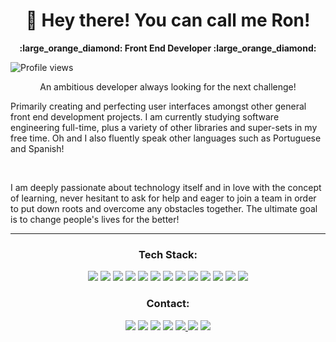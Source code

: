 <div align="center"><h1>👋 Hey there! You can call me Ron!</h1>
  <p><strong> :large_orange_diamond: Front End Developer :large_orange_diamond: <strong</p></strong></div>

<p align="left"> <img src="https://komarev.com/ghpvc/?username=ronlopes95&color=191b1e" alt="Profile views" /> </p>

<p align="center">
An ambitious developer always looking for the next challenge! </p>
<p>Primarily creating and perfecting user interfaces amongst other general front end development projects. I am currently studying software engineering full-time, plus a variety of other libraries and super-sets in my free time. Oh and I also fluently speak other languages such as Portuguese and Spanish!</p>

<br>
<p>I am deeply passionate about technology itself and in love with the concept of learning, never hesitant to ask for help and eager to join a team in order to put down roots and overcome any obstacles together. The ultimate goal is to change people's lives for the better!</p>


___


<div align="center"><h3>Tech Stack:</h3>

<img src ="https://img.shields.io/badge/HTML-239120?style=for-the-badge&logo=html5&logoColor=white"> <img src ="https://img.shields.io/badge/CSS-239120?&style=for-the-badge&logo=css3&logoColor=white"> <img src ="https://img.shields.io/badge/JavaScript-F7DF1E?style=for-the-badge&logo=javascript&logoColor=black"> <img src ="https://img.shields.io/badge/TypeScript-007ACC?style=for-the-badge&logo=typescript&logoColor=white"> <img src ="https://img.shields.io/badge/react-%2320232a.svg?style=for-the-badge&logo=react&logoColor=%2361DAFB"> <img src ="https://img.shields.io/badge/Next-black?style=for-the-badge&logo=next.js&logoColor=white"> <img src ="https://img.shields.io/badge/Tailwind_CSS-38B2AC?style=for-the-badge&logo=tailwind-css&logoColor=white"> <img src="https://img.shields.io/badge/styled--components-DB7093?style=for-the-badge&logo=styled-components&logoColor=white"> <image src="https://img.shields.io/badge/Sass-CC6699?style=for-the-badge&logo=sass&logoColor=white"> <image src ="https://img.shields.io/badge/Vite-B73BFE?style=for-the-badge&logo=vite&logoColor=FFD62E"> <image src="https://img.shields.io/badge/Express.js-404D59?style=for-the-badge"> <img src="https://img.shields.io/badge/MongoDB-4EA94B?style=for-the-badge&logo=mongodb&logoColor=white"> <img src="https://img.shields.io/badge/Node.js-43853D?style=for-the-badge&logo=node.js&logoColor=white">


<h3>Contact:</h3>

<a href="https://ronaldolopes.vercel.app/"><img src="https://img.shields.io/badge/portfolio-rgb(25, 27, 30)?style=for-the-badge&logo=ko-fi&logoColor=rgb(150, 118, 228)&link=https://ronaldolopes.vercel.app/"/></a> <a href="https://docs.google.com/document/d/164jVvuxpJYVDIk6U6tl-fUaI0-dxFVcPgwAH2bRfGMk/edit?usp=sharing"><img src="https://img.shields.io/badge/resume-rgb(25, 27, 30)?style=for-the-badge&logo=ko-fi&logoColor=rgb(150, 118, 228)&link=https://docs.google.com/document/d/164jVvuxpJYVDIk6U6tl-fUaI0-dxFVcPgwAH2bRfGMk/edit"/></a>
<a href="mailto:ronaldofslopes@gmail.com"><image src = "https://img.shields.io/badge/Gmail-D14836?style=for-the-badge&logo=gmail&logoColor=white"></a> <a href="https://www.linkedin.com/in/ronaldo-figueiredo-santiago-lopes-rj/"><image src = "https://img.shields.io/badge/LinkedIn-0077B5?style=for-the-badge&logo=linkedin&logoColor=white"></a> <a href="https://www.instagram.com/ronaldolopes9256/"><image src = "https://img.shields.io/badge/Instagram-E4405F?style=for-the-badge&logo=instagram&logoColor=white"> <a href="https://api.whatsapp.com/send?phone=5521979433173"><image src = "https://img.shields.io/badge/WhatsApp-25D366?style=for-the-badge&logo=whatsapp&logoColor=white"></a> <a href="https://discord.com/users/228268125735354370"><img src="https://img.shields.io/badge/Discord-7289DA?style=for-the-badge&logo=discord&logoColor=white"></a> </div>
